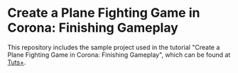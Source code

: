 Create a Plane Fighting Game in Corona: Finishing Gameplay
==========================================================
This repository includes the sample project used in the tutorial "Create a Plane Fighting Game in Corona: Finishing Gameplay", which can be found at [Tuts+](https://code.tutsplus.com/tutorials/create-a-plane-fighting-game-in-corona-finishing-the-gameplay--cms-21356).
